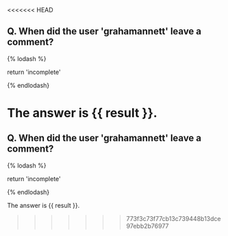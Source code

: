 <<<<<<< HEAD


## Q. When did the user 'grahamannett' leave a comment?

{% lodash %}

return 'incomplete'

{% endlodash}

The answer is {{ result }}.
=======


## Q. When did the user 'grahamannett' leave a comment?

{% lodash %}

return 'incomplete'

{% endlodash}

The answer is {{ result }}.
>>>>>>> 773f3c73f77cb13c739448b13dce97ebb2b76977
